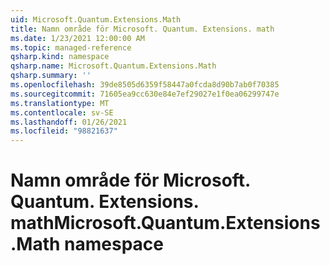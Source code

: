 ```yaml
---
uid: Microsoft.Quantum.Extensions.Math
title: Namn område för Microsoft. Quantum. Extensions. math
ms.date: 1/23/2021 12:00:00 AM
ms.topic: managed-reference
qsharp.kind: namespace
qsharp.name: Microsoft.Quantum.Extensions.Math
qsharp.summary: ''
ms.openlocfilehash: 39de8505d6359f58447a0fcda8d90b7ab0f70385
ms.sourcegitcommit: 71605ea9cc630e84e7ef29027e1f0ea06299747e
ms.translationtype: MT
ms.contentlocale: sv-SE
ms.lasthandoff: 01/26/2021
ms.locfileid: "98821637"
---
```

# <a name="microsoftquantumextensionsmath-namespace"></a><span data-ttu-id="98b46-102">Namn område för Microsoft. Quantum. Extensions. math</span><span class="sxs-lookup"><span data-stu-id="98b46-102">Microsoft.Quantum.Extensions.Math namespace</span></span>



